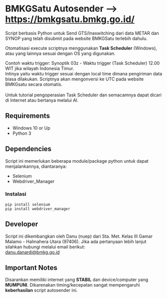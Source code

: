 # BMKGSatu Autosender --> https://bmkgsatu.bmkg.go.id/ 
Script berbasis Python untuk Send GTS/Inaswitching dari data METAR dan SYNOP yang telah disubmit pada website BMKGSatu terlebih dahulu.

Otomatisasi execute scriptnya menggunakan **Task Scheduler** (Windows), atau yang lainnya sesuai dengan OS yang digunakan.

Contoh waktu trigger: 
Synoptik 03z - Waktu trigger (Task Scheduler) 12.00 WIT jika wilayah Indonesia Timur.\
Intinya yaitu waktu trigger sesuai dengan local time dimana pengiriman data biasa dilakukan. Scriptnya akan mengonversi ke UTC pada website BMKGsatu secara otomatis.\
\
Untuk tutorial pengoperasian Task Scheduler dan semacamnya dapat dicari di Internet atau bertanya melalui AI.

## Requirements
- Windows 10 or Up
- Python 3

## Dependencies
Script ini memerlukan beberapa module/package python untuk dapat menjalankannya, diantaranya:
- Selenium
- Webdriver_Manager

### Instalasi
`pip install selenium`\
`pip install webdriver_manager`

## Developer
Script ini dikembangkan oleh Danu (nuep) dari Sta. Met. Kelas III Gamar Malamo - Halmahera Utara (97406). Jika ada pertanyaan lebih lanjut silahkan hubungi melalui email berikut:\
[danu.danardi@bmkg.go.id](mailto:danu.danardi@bmkg.go.id)

## Important Notes
Disarankan memiliki internet yang **STABIL** dan device/computer yang **MUMPUNI**. Dikarenakan timing/kecepatan sangat mempengaruhi **keberhasilan** script autosender ini.
